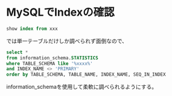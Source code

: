 # MySQLでIndexの確認
```sql
show index from xxx
```

では単一テーブルだけしか調べられず面倒なので、

```sql
select *
from information_schema.STATISTICS
where TABLE_SCHEMA like '%xxxx%'
and INDEX_NAME <> 'PRIMARY'
order by TABLE_SCHEMA, TABLE_NAME, INDEX_NAME, SEQ_IN_INDEX
```

information_schemaを使用して柔軟に調べられるようにする。
